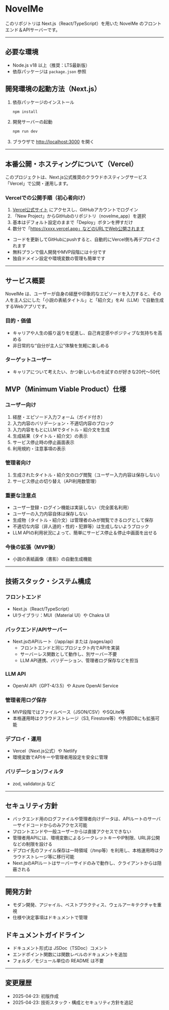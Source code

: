 # NovelMe

このリポジトリは Next.js（React/TypeScript）を用いた NovelMe のフロントエンド＆APIサーバーです。

---

## 必要な環境

- Node.js v18 以上（推奨：LTS最新版）
- 依存パッケージは `package.json` 参照

## 開発環境の起動方法（Next.js）

1. 依存パッケージのインストール
   ```bash
   npm install
   ```
2. 開発サーバーの起動
   ```bash
   npm run dev
   ```
3. ブラウザで [http://localhost:3000](http://localhost:3000) を開く

---

## 本番公開・ホスティングについて（Vercel）

このプロジェクトは、Next.js公式推奨のクラウドホスティングサービス「Vercel」で公開・運用します。

### Vercelでの公開手順（初心者向け）

1. [Vercel公式サイト](https://vercel.com/) にアクセスし、GitHubアカウントでログイン
2. 「New Project」からGitHubのリポジトリ（novelme_app）を選択
3. 基本はデフォルト設定のままで「Deploy」ボタンを押すだけ
4. 数分で「https://xxxx.vercel.app」などのURLでWeb公開されます

- コードを更新してGitHubにpushすると、自動的にVercel側も再デプロイされます
- 無料プランで個人開発やMVP段階には十分です
- 独自ドメイン設定や環境変数の管理も簡単です

---

## サービス概要
NovelMe は、ユーザーが自身の経歴や印象的なエピソードを入力すると、その人を主人公にした「小説の表紙タイトル」と「紹介文」をAI（LLM）で自動生成するWebアプリです。

### 目的・価値
- キャリアや人生の振り返りを促進し、自己肯定感やポジティブな気持ちを高める
- 非日常的な“自分が主人公”体験を気軽に楽しめる

### ターゲットユーザー
- キャリアについて考えたい、かつ新しいものを試すのが好きな20代〜50代

## MVP（Minimum Viable Product）仕様

### ユーザー向け
1. 経歴・エピソード入力フォーム（ガイド付き）
2. 入力内容のバリデーション・不適切内容のブロック
3. 入力内容をもとにLLMでタイトル・紹介文を生成
4. 生成結果（タイトル・紹介文）の表示
5. サービス停止時の停止画面表示
6. 利用規約・注意事項の表示

### 管理者向け
1. 生成されたタイトル・紹介文のログ閲覧（ユーザー入力内容は保存しない）
2. サービス停止の切り替え（API利用数管理）

### 重要な注意点
- ユーザー登録・ログイン機能は実装しない（完全匿名利用）
- ユーザーの入力内容自体は保存しない
- 生成物（タイトル・紹介文）は管理者のみが閲覧できるログとして保存
- 不適切な内容（非人道的・性的・犯罪等）は生成しないようブロック
- LLM APIの利用状況によって、簡単にサービス停止＆停止中画面を出せる

### 今後の拡張（MVP後）
- 小説の表紙画像（書影）の自動生成機能

---

## 技術スタック・システム構成

### フロントエンド
- Next.js（React/TypeScript）
- UIライブラリ：MUI（Material UI）や Chakra UI

### バックエンド/APIサーバー
- Next.jsのAPIルート（/app/api または /pages/api）
  - フロントエンドと同じプロジェクト内でAPIを実装
  - サーバーレス関数として動作し、別サーバー不要
  - LLM API連携、バリデーション、管理者ログ保存などを担当

### LLM API
- OpenAI API（GPT-4/3.5）や Azure OpenAI Service

### 管理者用ログ保存
- MVP段階ではファイルベース（JSON/CSV）やSQLite等
- 本格運用時はクラウドストレージ（S3, Firestore等）や外部DBにも拡張可能

### デプロイ・運用
- Vercel（Next.js公式）や Netlify
- 環境変数でAPIキーや管理者用設定を安全に管理

### バリデーション/フィルタ
- zod, validator.js など

---

## セキュリティ方針
- バックエンド用のログファイルや管理者向けデータは、APIルートのサーバーサイドコードからのみアクセス可能
- フロントエンドや一般ユーザーからは直接アクセスできない
- 管理者用APIには、環境変数によるシークレットキーやIP制限、URL非公開などの制限を設ける
- デプロイ先のファイル保存は一時領域（/tmp等）を利用し、本格運用時はクラウドストレージ等に移行可能
- Next.jsのAPIルートはサーバーサイドのみで動作し、クライアントからは隠蔽される

---

## 開発方針
- モダン開発、アジャイル、ベストプラクティス、ウェルアーキテクチャを重視
- 仕様や決定事項はドキュメントで管理

## ドキュメントガイドライン
- ドキュメント形式は JSDoc（TSDoc）コメント
- エンドポイント関数には関数レベルのドキュメントを追加
- フォルダ／モジュール単位の README は不要

---

## 変更履歴
- 2025-04-23: 初版作成
- 2025-04-23: 技術スタック・構成とセキュリティ方針を追記
